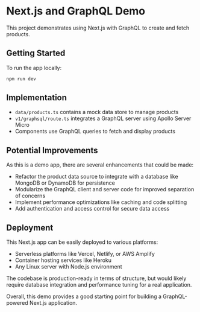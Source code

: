 # Next.js and GraphQL Demo

This project demonstrates using Next.js with GraphQL to create and fetch
products.

## Getting Started

To run the app locally:

```bash
npm run dev
```

## Implementation

- `data/products.ts` contains a mock data store to manage products
- `v1/graphsql/route.ts` integrates a GraphQL server using Apollo Server Micro
- Components use GraphQL queries to fetch and display products

## Potential Improvements

As this is a demo app, there are several enhancements that could be made:

- Refactor the product data source to integrate with a database like MongoDB or
  DynamoDB for persistence
- Modularize the GraphQL client and server code for improved separation of
  concerns
- Implement performance optimizations like caching and code splitting
- Add authentication and access control for secure data access

## Deployment

This Next.js app can be easily deployed to various platforms:

- Serverless platforms like Vercel, Netlify, or AWS Amplify
- Container hosting services like Heroku
- Any Linux server with Node.js environment

The codebase is production-ready in terms of structure, but would likely require
database integration and performance tuning for a real application.

Overall, this demo provides a good starting point for building a GraphQL-powered
Next.js application.
